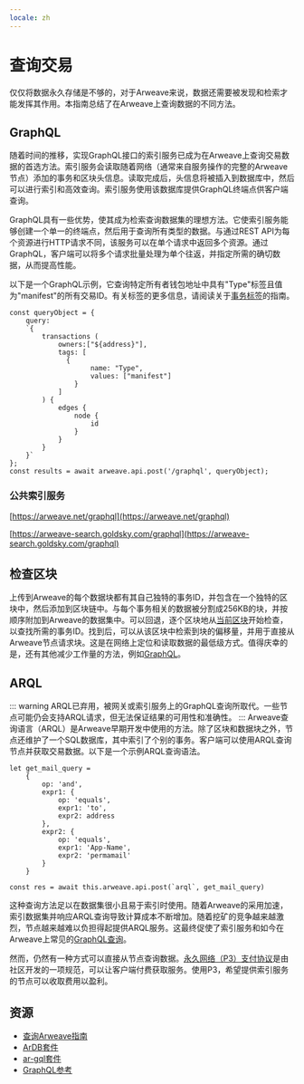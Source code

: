 ```yaml
---
locale: zh
---
```

# 查询交易
仅仅将数据永久存储是不够的，对于Arweave来说，数据还需要被发现和检索才能发挥其作用。本指南总结了在Arweave上查询数据的不同方法。

## GraphQL
随着时间的推移，实现GraphQL接口的索引服务已成为在Arweave上查询交易数据的首选方法。索引服务会读取随着网络（通常来自服务操作的完整的Arweave节点）添加的事务和区块头信息。读取完成后，头信息将被插入到数据库中，然后可以进行索引和高效查询。索引服务使用该数据库提供GraphQL终端点供客户端查询。

GraphQL具有一些优势，使其成为检索查询数据集的理想方法。它使索引服务能够创建一个单一的终端点，然后用于查询所有类型的数据。与通过REST API为每个资源进行HTTP请求不同，该服务可以在单个请求中返回多个资源。通过GraphQL，客户端可以将多个请求批量处理为单个往返，并指定所需的确切数据，从而提高性能。

以下是一个GraphQL示例，它查询特定所有者钱包地址中具有"Type"标签且值为"manifest"的所有交易ID。有关标签的更多信息，请阅读关于[事务标签](tags.md)的指南。

```js:no-line-numbers
const queryObject = {
	query:
	`{
		transactions (
			owners:["${address}"],
			tags: [
			  {
					name: "Type",
					values: ["manifest"]
				}
			]
		) {
			edges {
				node {
					id
				}
			}
		}
	}`
};
const results = await arweave.api.post('/graphql', queryObject);
```

### 公共索引服务
[https://arweave.net/graphql](https://arweave.net/graphql)

[https://arweave-search.goldsky.com/graphql](https://arweave-search.goldsky.com/graphql)

## 检查区块
上传到Arweave的每个数据块都有其自己独特的事务ID，并包含在一个独特的区块中，然后添加到区块链中。与每个事务相关的数据被分割成256KB的块，并按顺序附加到Arweave的数据集中。可以回退，逐个区块地从[当前区块](https://arweave.net/block/current)开始检查，以查找所需的事务ID。找到后，可以从该区块中检索到块的偏移量，并用于直接从Arweave节点请求块。这是在网络上定位和读取数据的最低级方式。值得庆幸的是，还有其他减少工作量的方法，例如[GraphQL](#graphql)。

## ARQL
::: warning
ARQL已弃用，被网关或索引服务上的GraphQL查询所取代。一些节点可能仍会支持ARQL请求，但无法保证结果的可用性和准确性。
:::
Arweave查询语言（ARQL）是Arweave早期开发中使用的方法。除了区块和数据块之外，节点还维护了一个SQL数据库，其中索引了个别的事务。客户端可以使用ARQL查询节点并获取交易数据。以下是一个示例ARQL查询语法。

```js:no-line-numbers
let get_mail_query =
	{
		op: 'and',
		expr1: {
			op: 'equals',
			expr1: 'to',
			expr2: address
		},
		expr2: {
			op: 'equals',
			expr1: 'App-Name',
			expr2: 'permamail'
		}
	}

const res = await this.arweave.api.post(`arql`, get_mail_query)
```
这种查询方法足以在数据集很小且易于索引时使用。随着Arweave的采用加速，索引数据集并响应ARQL查询导致计算成本不断增加。随着挖矿的竞争越来越激烈，节点越来越难以负担得起提供ARQL服务。这最终促使了索引服务和如今在Arweave上常见的[GraphQL查询](#graphql)。

然而，仍然有一种方式可以直接从节点查询数据。[永久网络（P3）支付协议](https://arweave.net/UoDCeYYmamvnc0mrElUxr5rMKUYRaujo9nmci206WjQ)是由社区开发的一项规范，可以让客户端付费获取服务。使用P3，希望提供索引服务的节点可以收取费用以盈利。

## 资源
* [查询Arweave指南](../guides/querying-arweave/queryingArweave.md)
* [ArDB套件](../guides/querying-arweave/ardb.md)
* [ar-gql套件](../guides/querying-arweave/ar-gql.md)
* [GraphQL参考](../references/gql.md)